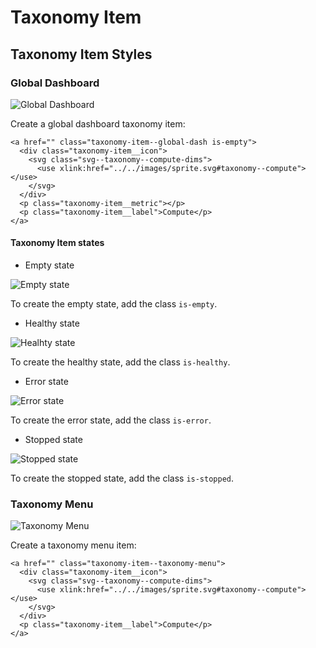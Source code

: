 # Taxonomy Item

## Taxonomy Item Styles
### Global Dashboard

![Global Dashboard](https://uploads.github.ibm.com/github-enterprise-assets/0000/2212/0000/8852/927dba40-c9c1-11e5-90f2-dbec9a4e8037.png)

Create a global dashboard taxonomy item:

```markup
<a href="" class="taxonomy-item--global-dash is-empty">
  <div class="taxonomy-item__icon">
    <svg class="svg--taxonomy--compute-dims">
      <use xlink:href="../../images/sprite.svg#taxonomy--compute"></use>
    </svg>
  </div>
  <p class="taxonomy-item__metric"></p>
  <p class="taxonomy-item__label">Compute</p>
</a>
```

#### Taxonomy Item states

* Empty state

![Empty state](https://uploads.github.ibm.com/github-enterprise-assets/0000/2212/0000/8853/cfeb859c-c9c1-11e5-9cff-f85fbe6e64c8.png)

To create the empty state, add the class `is-empty`.

* Healthy state

![Healhty state](https://uploads.github.ibm.com/github-enterprise-assets/0000/2212/0000/8868/554dadcc-c9c3-11e5-9503-39928e2a5dd7.png)

To create the healthy state, add the class `is-healthy`.

* Error state

![Error state](https://uploads.github.ibm.com/github-enterprise-assets/0000/2212/0000/8867/554ca206-c9c3-11e5-948e-807ce62aede0.png)

To create the error state, add the class `is-error`.

* Stopped state

![Stopped state](https://uploads.github.ibm.com/github-enterprise-assets/0000/2212/0000/8866/554c8208-c9c3-11e5-8ec7-4db9fc247789.png)

To create the stopped state, add the class `is-stopped`.

### Taxonomy Menu

![Taxonomy Menu](https://uploads.github.ibm.com/github-enterprise-assets/0000/2212/0000/8871/b47e2088-c9c3-11e5-8b67-b47196b3eae9.png)

Create a taxonomy menu item:

```markup
<a href="" class="taxonomy-item--taxonomy-menu">
  <div class="taxonomy-item__icon">
    <svg class="svg--taxonomy--compute-dims">
      <use xlink:href="../../images/sprite.svg#taxonomy--compute"></use>
    </svg>
  </div>
  <p class="taxonomy-item__label">Compute</p>
</a>
```
